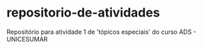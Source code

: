 # repositorio-de-atividades
Repositório para atividade 1 de 'tópicos especiais' do curso ADS - UNICESUMAR
